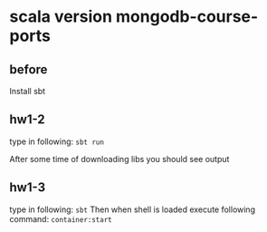 # scala version mongodb-course-ports
## before
Install sbt
## hw1-2
type in following: 
`sbt run`

After some time of downloading libs you should see output

## hw1-3
type in following:
`sbt`
Then when shell is loaded execute following command:
`container:start`